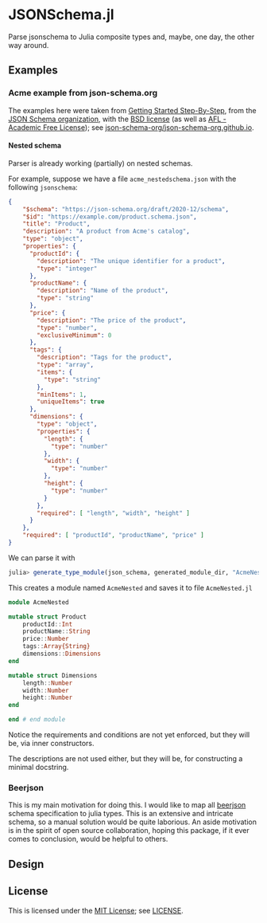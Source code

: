 # JSONSchema.jl

Parse jsonschema to Julia composite types and, maybe, one day, the other way around.

## Examples

### Acme example from json-schema.org

The examples here were taken from [Getting Started Step-By-Step](https://json-schema.org/learn/getting-started-step-by-step.html#properties), from the [JSON Schema organization](https://json-schema.org), with the [BSD license](https://en.wikipedia.org/wiki/BSD_licenses) (as well as [AFL - Academic Free License](https://opensource.org/licenses/AFL-3.0)); see [json-schema-org/json-schema-org.github.io](https://github.com/json-schema-org/json-schema-org.github.io).

#### Nested schema

Parser is already working (partially) on nested schemas.

For example, suppose we have a file `acme_nestedschema.json` with the following  `jsonschema`:

```json
{
    "$schema": "https://json-schema.org/draft/2020-12/schema",
    "$id": "https://example.com/product.schema.json",
    "title": "Product",
    "description": "A product from Acme's catalog",
    "type": "object",
    "properties": {
      "productId": {
        "description": "The unique identifier for a product",
        "type": "integer"
      },
      "productName": {
        "description": "Name of the product",
        "type": "string"
      },
      "price": {
        "description": "The price of the product",
        "type": "number",
        "exclusiveMinimum": 0
      },
      "tags": {
        "description": "Tags for the product",
        "type": "array",
        "items": {
          "type": "string"
        },
        "minItems": 1,
        "uniqueItems": true
      },
      "dimensions": {
        "type": "object",
        "properties": {
          "length": {
            "type": "number"
          },
          "width": {
            "type": "number"
          },
          "height": {
            "type": "number"
          }
        },
        "required": [ "length", "width", "height" ]
      }
    },
    "required": [ "productId", "productName", "price" ]
}
```

We can parse it with

```julia
julia> generate_type_module(json_schema, generated_module_dir, "AcmeNested")
```

This creates a module named `AcmeNested` and saves it to file `AcmeNested.jl`

```julia
module AcmeNested

mutable struct Product
    productId::Int
    productName::String
    price::Number
    tags::Array{String}
    dimensions::Dimensions
end

mutable struct Dimensions
    length::Number
    width::Number
    height::Number
end

end # end module
```

Notice the requirements and conditions are not yet enforced, but they will be, via inner constructors.

The descriptions are not used either, but they will be, for constructing a minimal docstring.

### Beerjson

This is my main motivation for doing this. I would like to map all [beerjson](https://github.com/beerjson/beerjson) schema specification to julia types. This is an extensive and intricate schema, so a manual solution would be quite laborious. An aside motivation is in the spirit of open source collaboration, hoping this package, if it ever comes to conclusion, would be helpful to others.

## Design

## License

This is licensed under the [MIT License](https://opensource.org/licenses/MIT); see [LICENSE](LICENSE).
